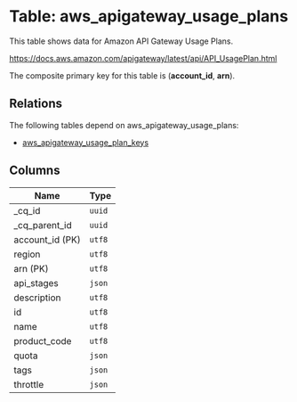 # Table: aws_apigateway_usage_plans

This table shows data for Amazon API Gateway Usage Plans.

https://docs.aws.amazon.com/apigateway/latest/api/API_UsagePlan.html

The composite primary key for this table is (**account_id**, **arn**).

## Relations

The following tables depend on aws_apigateway_usage_plans:
  - [aws_apigateway_usage_plan_keys](aws_apigateway_usage_plan_keys.md)

## Columns

| Name          | Type          |
| ------------- | ------------- |
|_cq_id|`uuid`|
|_cq_parent_id|`uuid`|
|account_id (PK)|`utf8`|
|region|`utf8`|
|arn (PK)|`utf8`|
|api_stages|`json`|
|description|`utf8`|
|id|`utf8`|
|name|`utf8`|
|product_code|`utf8`|
|quota|`json`|
|tags|`json`|
|throttle|`json`|
